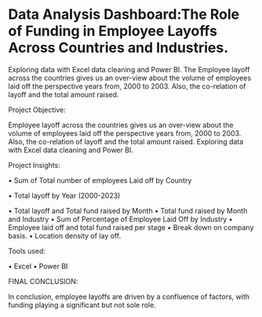 # Data Analysis Dashboard:The Role of Funding in Employee Layoffs Across Countries and Industries.
Exploring data with Excel data cleaning  and Power BI. 
The Employee layoff across the countries gives us an over-view about the volume of employees laid off the perspective years from, 2000 to 2003. Also, the co-relation of layoff and the total amount raised.

 Project Objective:
 
 Employee layoff across the countries gives us an over-view about the volume of employees laid off the perspective years from, 2000 to 2003. 
 Also, the co-relation of layoff and the total amount raised. Exploring data with Excel data cleaning and Power BI.

Project Insights:

•	Sum of Total number of employees Laid off by Country

•	Total layoff by Year (2000-2023)

•	Total layoff and Total fund raised by Month
•	Total fund raised by Month and Industry
•	Sum of Percentage of Employee Laid Off by Industry
•	Employee laid off and total fund raised per stage
•	Break down on company basis.
•	Location density of lay off.

Tools used:

•	Excel
•	Power BI

FINAL CONCLUSION:

In conclusion, employee layoffs are driven by a confluence of factors, with funding playing a significant but not sole role.
